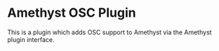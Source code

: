 # Amethyst OSC Plugin

This is a plugin which adds OSC support to Amethyst via the Amethyst plugin interface.
